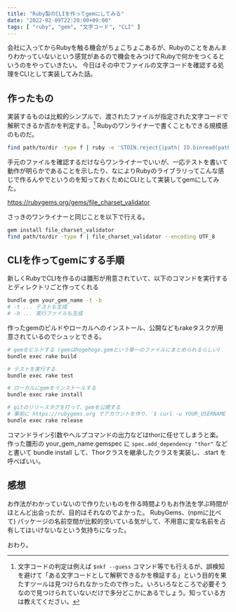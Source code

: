 ```yaml
---
title: "Ruby製のCLIを作ってgemにしてみる"
date: "2022-02-09T22:20:00+09:00"
tags: [ "ruby", "gem", "文字コード", "CLI" ]
---
```


会社に入ってからRubyを触る機会がちょこちょこあるが、Rubyのことをあんまりわかっていないという感覚があるので機会をみつけてRubyで何かをつくるというのをやっていきたい。
今日はその中でファイルの文字コードを確認する処理をCLIとして実装してみた話。

## 作ったもの

実装するものは比較的シンプルで、渡されたファイルが指定された文字コードで解釈できるか否かを判定する。[^1]
Rubyのワンライナーで書くこともできる規模感のものだ。

```bash
find path/to/dir -type f | ruby -e 'STDIN.reject{|path| IO.binread(path.chomp).force_encoding(Encoding::UTF_8).valid_encoding?}.each{|f| puts f}.empty? or (puts "... There are invalid encoding files";exit 1)'
```

手元のファイルを確認するだけならワンライナーでいいが、一応テストを書いて動作が明らかであることを示したり、なによりRubyのライブラリってこんな感じで作るんやでというのを知っておくためにCLIとして実装してgemにしてみた。

https://rubygems.org/gems/file_charset_validator

さっきのワンライナーと同じことを以下で行える。

```bash
gem install file_charset_validator
find path/to/dir -type f | file_charset_validator --encoding UTF_8
```

## CLIを作ってgemにする手順

新しくRubyでCLIを作るのは雛形が用意されていて、以下のコマンドを実行するとディレクトリごと作ってくれる

```bash
bundle gem your_gem_name -t -b
# -t ... テストも生成
# -b ... 実行ファイルも生成
```

作ったgemのビルドやローカルへのインストール、公開などもrakeタスクが用意されているのでシュッとできる。

```bash
# gemをビルドする (gemはhogehoge.gemという単一のファイルにまとめられるらしい)
bundle exec rake build

# テストを実行する
bundle exec rake test

# ローカルにgemをインストールする
bundle exec rake install

# gitのリリースタグを打って、gemを公開する
# 事前に https://rubygems.org でアカウントを作り、`$ curl -u YOUR_USERNAME https://rubygems.org/api/v1/api_key.yaml > ~/.gem/credentials` などとしておくとRubyGemsに公開できる。
bundle exec rake release
```

コマンドライン引数やヘルプコマンドの出力などはthorに任せてしまうと楽。
作った雛形の your_gem_name.gemspec に `spec.add_dependency "thor"` などと書いて bundle install して、Thorクラスを継承したクラスを実装し、.start を呼べばいい。

## 感想

お作法がわかっていないので作りたいものを作る時間よりもお作法を学ぶ時間がほとんど出会ったが、目的はそれなのでよかった。
RubyGems、(npmに比べて) パッケージの名前空間が比較的空いている気がして、不用意に変な名前を占有してはいけないなという気持ちになった。

おわり。

[^1]: 文字コードの判定は例えば `$nkf --guess` コマンド等でも行えるが、誤検知を避けて「ある文字コードとして解釈できるかを検証する」という目的を果たすツールは見つけられなかったので作った。いろいろなところで必要そうなので見つけられていないだけで多分どこかにあるでしょう。知っている方は教えてください。

